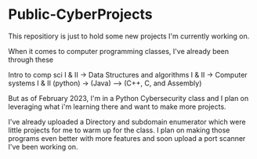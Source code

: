 # Public-CyberProjects

This repositiory is just to hold some new projects I'm currently working on.

When it comes to computer programming classes, I've already been through these 

Intro to comp sci I & II -> Data Structures and algorithms I & II -> Computer systems I & II
(python) -> (Java) --> (C++, C, and Assembly)


But as of February 2023, I'm in a Python Cybersecurity class and I plan on leveraging what i'm learning there and want to make more projects.

I've already uploaded a Directory and subdomain enumerator which were little projects for me to warm up for the class. 
I plan on making those programs even better with more features and soon upload a port scanner I've been working on.  
